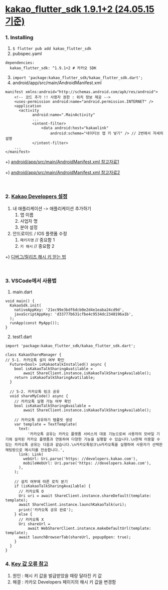 # [kakao_flutter_sdk 1.9.1+2 (24.05.15 기준)](https://pub.dev/packages/kakao_flutter_sdk/install)

### 1. Installing
1. `$ flutter pub add kakao_flutter_sdk`
2. pubspec.yaml
  ```
  dependencies:
    kakao_flutter_sdk: ^1.9.1+2 # 카카오 SDK
  ```
3. `import 'package:kakao_flutter_sdk/kakao_flutter_sdk.dart';`
4. android/app/src/main/AndroidManifest.xml
```
manifest xmlns:android="http://schemas.android.com/apk/res/android">
    <!-- 코드 추가 !! 사용자 권한 : 위치 정보 제공 -->
    <uses-permission android:name="android.permission.INTERNET" />
    <application
      <activity
            android:name=".MainActivity"
            ...
            <intent-filter>
                <data android:host="kakaolink"
                    android:scheme="네이티브 앱 키 넣기" /> // 2번에서 자세히 설명
            </intent-filter>
    ...
</manifest>
```

+) [android/app/src/main/AndroidManifest.xml 참고자료1](https://developers.kakao.com/docs/latest/ko/flutter/getting-started)

+) [android/app/src/main/AndroidManifest.xml 참고자료2](https://developers.kakao.com/docs/latest/ko/android/getting-started)

<br>

### 2. [Kakao Developers 설정](https://developers.kakao.com/)
1. 내 애플리케이션 -> 애플리케이션 추가하기
   1) 앱 이름
   2) 사업자 명
   3) 분야 설정
2. 안드로이드 / IOS 플랫폼 수정
   1) `패키지명` // 중요함 1
   2) `키 해시` // 중요함 2

+) [디버그/릴리즈 해시 키 얻는 법](https://developers.kakao.com/docs/latest/ko/android/getting-started)

<br>

### 3. VSCode에서 사용법
1. main.dart
```
void main() {
  KakaoSdk.init(
    nativeAppKey: '21ec99e3bdf6dcb0e2d4e1eaba24cd9d',
    javaScriptAppKey: 'd33777b631cfbe4c9534dc2340196a1b',
  );
  runApp(const MyApp());
}
```

2. test1.dart
```
import 'package:kakao_flutter_sdk/kakao_flutter_sdk.dart';

class KakaoShareManager {
// 5-1. 카카오톡 설치 여부 확인
  Future<bool> isKakaotalkInstalled() async {
    bool isKakaoTalkSharingAvatilable =
        await ShareClient.instance.isKakaoTalkSharingAvailable();
    return isKakaoTalkSharingAvatilable;
  }

  // 5-2. 카카오톡 링크 공유
  void shareMyCode() async {
    // 카카오톡 실행 가능 여부 확인
    bool isKakaoTalkSharingAvailable =
        await ShareClient.instance.isKakaoTalkSharingAvailable();

    // 카카오톡 공유하기 탬플릿 생성
    var template = TextTemplate(
      text:
          '카카오톡 공유는 카카오 플랫폼 서비스의 대표 기능으로써 사용자의 모바일 기기에 설치된 카카오 플랫폼과 연동하여 다양한 기능을 실행할 수 있습니다.\n현재 이용할 수 있는 카카오톡 공유는 다음과 같습니다.\n카카오톡링크\n카카오톡을 실행하여 사용자가 선택한 채팅방으로 메시지를 전송합니다.',
      link: Link(
        webUrl: Uri.parse('https: //developers.kakao.com'),
        mobileWebUrl: Uri.parse('https: //developers.kakao.com'),
      ),
    );

    // 설치 여부에 따른 로직 분기
    if (isKakaoTalkSharingAvailable) {
      // 카카오톡 O
      Uri uri = await ShareClient.instance.shareDefault(template: template);
      await ShareClient.instance.launchKakaoTalk(uri);
      print('카카오톡 공유 완료');
    } else {
      // 카카오톡 X
      Uri shareUrl =
          await WebSharerClient.instance.makeDefaultUrl(template: template);
      await launchBrowserTab(shareUrl, popupOpen: true);
    }
  }
}
```

### 4. [Key 값 오류 참고](https://devtalk.kakao.com/t/android-keyhash-mismatched-call/51709)
1. 원인 : 해시 키 값을 발급받았을 때랑 달라진 키 값
2. 해결 : 카카오 Developers 페이지의 해시 키 값을 변경함

<br>
